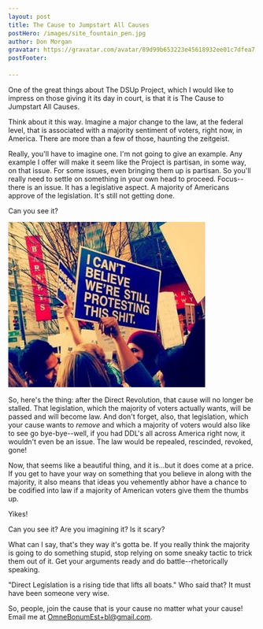 ```yaml
---
layout: post
title: The Cause to Jumpstart All Causes
postHero: /images/site_fountain_pen.jpg
author: Don Morgan
gravatar: https://gravatar.com/avatar/89d99b653223e45618932ee01c7dfea7
postFooter:

---
```

One of the great things about The DSUp Project, which I would like to impress on
those giving it its day in court, is that it is The Cause to Jumpstart All Causes.

Think about it this way.  Imagine a major change to the law, at the federal level,
that is associated with a majority sentiment of voters, right now, in America. There
are more than a few of those, haunting the zeitgeist.  

Really, you'll have to imagine one.  I'm not going to give an example.  Any example
I offer will make it seem like the Project is partisan, in some way, on that issue.
For some issues, even bringing them up is partisan.  So you'll really need to settle on
something in your own head to proceed. Focus--there is an issue. It has a legislative aspect.
A majority of Americans approve of the legislation.  It's still not getting done.

Can you see it?

<img class="pull-left" style="max-width: 400px; height: auto;" src="/images/site_i_cant_believe_1200x1010.jpg"
alt="A group of protestors in NYC, one holds up a sign: I can't believe we're still protesting this shit.">

So, here's the thing: after the Direct Revolution, that cause will no longer be
stalled.  That legislation, which the majority of voters actually wants, will be passed
and will become law. And don't forget, also, that legislation, which your cause wants to
<em>remove</em> and which a majority of voters would also like to see go bye-bye--well,
if you had DDL's all across America right now, it wouldn't even be an issue.  The law
would be repealed, rescinded, revoked, gone!  

Now, that seems like a beautiful thing, and it is...but it does come at a price. If you get
to have your way on something that you believe in along with the majority, it also means
that ideas you vehemently abhor have a chance to be codified into law if a majority
of American voters give them the thumbs up.

Yikes!

Can you see it?  Are you imagining it?  Is it scary?

What can I say, that's they way it's gotta be.  If you really think the majority is
going to do something stupid, stop relying on some sneaky tactic to trick them out of it.
Get your arguments ready and do battle--rhetorically speaking.

"Direct Legislation is a rising tide that lifts all boats."  Who said that?  It must have been
someone very wise.

So, people, join the cause that is your cause no matter what your cause! Email me
at OmneBonumEst+bl@gmail.com.
